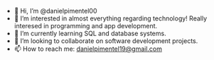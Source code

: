 - 👋 Hi, I’m @danielpimentel00
- 👀 I’m interested in almost everything regarding technology! Really interesed in programming and app development.
- 🌱 I’m currently learning SQL and database systems.
- 💞️ I’m looking to collaborate on software development projects.
- 📫 How to reach me: danielpimentel19@gmail.com

<!---
danielpimentel00/danielpimentel00 is a ✨ special ✨ repository because its `README.md` (this file) appears on your GitHub profile.
You can click the Preview link to take a look at your changes.
--->
